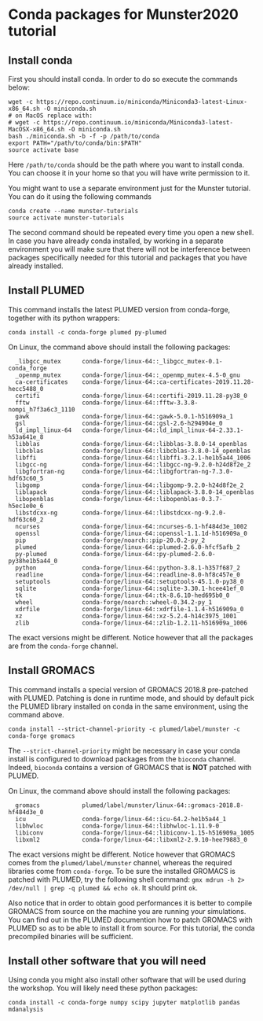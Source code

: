 # Conda packages for Munster2020 tutorial

## Install conda

First you should install conda. In order to do so execute the commands below:

````
wget -c https://repo.continuum.io/miniconda/Miniconda3-latest-Linux-x86_64.sh -O miniconda.sh
# on MacOS replace with:
# wget -c https://repo.continuum.io/miniconda/Miniconda3-latest-MacOSX-x86_64.sh -O miniconda.sh
bash ./miniconda.sh -b -f -p /path/to/conda
export PATH="/path/to/conda/bin:$PATH"
source activate base
````

Here `/path/to/conda` should be the path where you want to install conda. You can choose it in your home so that you will have write permission to it.

You might want to use a separate environment just for the Munster tutorial. You can do it using the following commands

````
conda create --name munster-tutorials
source activate munster-tutorials
````

The second command should be repeated every time you open a new shell.
In case you have already conda installed, by working in a separate environment you will make sure that there
will not be interference between packages specifically needed for this tutorial and packages that you have already installed.

## Install PLUMED

This command installs the latest PLUMED version from conda-forge, together with its python wrappers:

````
conda install -c conda-forge plumed py-plumed
````

On Linux, the command above should install the following packages:

````
  _libgcc_mutex      conda-forge/linux-64::_libgcc_mutex-0.1-conda_forge
  _openmp_mutex      conda-forge/linux-64::_openmp_mutex-4.5-0_gnu
  ca-certificates    conda-forge/linux-64::ca-certificates-2019.11.28-hecc5488_0
  certifi            conda-forge/linux-64::certifi-2019.11.28-py38_0
  fftw               conda-forge/linux-64::fftw-3.3.8-nompi_h7f3a6c3_1110
  gawk               conda-forge/linux-64::gawk-5.0.1-h516909a_1
  gsl                conda-forge/linux-64::gsl-2.6-h294904e_0
  ld_impl_linux-64   conda-forge/linux-64::ld_impl_linux-64-2.33.1-h53a641e_8
  libblas            conda-forge/linux-64::libblas-3.8.0-14_openblas
  libcblas           conda-forge/linux-64::libcblas-3.8.0-14_openblas
  libffi             conda-forge/linux-64::libffi-3.2.1-he1b5a44_1006
  libgcc-ng          conda-forge/linux-64::libgcc-ng-9.2.0-h24d8f2e_2
  libgfortran-ng     conda-forge/linux-64::libgfortran-ng-7.3.0-hdf63c60_5
  libgomp            conda-forge/linux-64::libgomp-9.2.0-h24d8f2e_2
  liblapack          conda-forge/linux-64::liblapack-3.8.0-14_openblas
  libopenblas        conda-forge/linux-64::libopenblas-0.3.7-h5ec1e0e_6
  libstdcxx-ng       conda-forge/linux-64::libstdcxx-ng-9.2.0-hdf63c60_2
  ncurses            conda-forge/linux-64::ncurses-6.1-hf484d3e_1002
  openssl            conda-forge/linux-64::openssl-1.1.1d-h516909a_0
  pip                conda-forge/noarch::pip-20.0.2-py_2
  plumed             conda-forge/linux-64::plumed-2.6.0-hfcf5afb_2
  py-plumed          conda-forge/linux-64::py-plumed-2.6.0-py38he1b5a44_0
  python             conda-forge/linux-64::python-3.8.1-h357f687_2
  readline           conda-forge/linux-64::readline-8.0-hf8c457e_0
  setuptools         conda-forge/linux-64::setuptools-45.1.0-py38_0
  sqlite             conda-forge/linux-64::sqlite-3.30.1-hcee41ef_0
  tk                 conda-forge/linux-64::tk-8.6.10-hed695b0_0
  wheel              conda-forge/noarch::wheel-0.34.2-py_1
  xdrfile            conda-forge/linux-64::xdrfile-1.1.4-h516909a_0
  xz                 conda-forge/linux-64::xz-5.2.4-h14c3975_1001
  zlib               conda-forge/linux-64::zlib-1.2.11-h516909a_1006
````

The exact versions might be different. Notice however that all the packages are from the `conda-forge` channel.

## Install GROMACS

This command installs a special version of GROMACS 2018.8 pre-patched with PLUMED.
Patching is done in runtime mode, and should by default pick the PLUMED library installed
on conda in the same environment, using the command above. 

````
conda install --strict-channel-priority -c plumed/label/munster -c conda-forge gromacs
````

The `--strict-channel-priority` might be necessary in case your conda install is configured to download packages from the `bioconda` channel. Indeed, `bioconda` contains a version of GROMACS that is **NOT** patched with PLUMED.

On Linux, the command above should install the following packages:

````
  gromacs            plumed/label/munster/linux-64::gromacs-2018.8-hf484d3e_0
  icu                conda-forge/linux-64::icu-64.2-he1b5a44_1
  libhwloc           conda-forge/linux-64::libhwloc-1.11.9-0
  libiconv           conda-forge/linux-64::libiconv-1.15-h516909a_1005
  libxml2            conda-forge/linux-64::libxml2-2.9.10-hee79883_0
````

The exact versions might be different.  Notice however that GROMACS comes from the `plumed/label/munster` channel, whereas the required libraries come from `conda-forge`. To be sure the installed GROMACS is patched with PLUMED, try the following shell command: `gmx mdrun -h 2> /dev/null | grep -q plumed && echo ok`. It should print `ok`.

Also notice that in order to obtain good performances it is better to compile GROMACS from source on the machine you are running your simulations. You can find out in the PLUMED documention how to patch GROMACS with PLUMED so as to be able to install it from source. For this tutorial, the conda precompiled binaries will be sufficient.


## Install other software that you will need

Using conda you might also install other software that will be used during the workshop.
You will likely need these python packages:

````
conda install -c conda-forge numpy scipy jupyter matplotlib pandas mdanalysis
````

